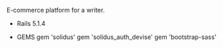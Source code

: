 E-commerce platform for a writer. 

* Rails 5.1.4

* GEMS
	gem 'solidus'
	gem 'solidus_auth_devise'
	gem 'bootstrap-sass'